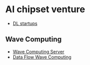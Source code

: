 # AI chipset venture
- [DL startups ](https://www.forbes.com/sites/moorinsights/2019/01/24/a-cambrian-explosion-in-deep-learning-part-2-the-startups/?fbclid=IwAR2DOy-pmrQ0Wvbiz21q6r6MWC_KuBa4-VmVtM8X0W4BDkVjYByRdw62Ewg#6c72312b7840)

## Wave Computing
 - [Wave Computing Server](https://static1.squarespace.com/static/56dd1fca555986f25c75343c/t/5b194f8803ce64317c5c3660/1528385417932/WaveComputing_ProductBrief_6.7.0.pdf)
 - [Data Flow Wave Computing](https://www.hotchips.org/wp-content/uploads/hc_archives/hc29/HC29.22-Tuesday-Pub/HC29.22.60-NeuralNet1-Pub/HC29.22.610-Dataflow-Deep-Nicol-Wave-07012017.pdf)
